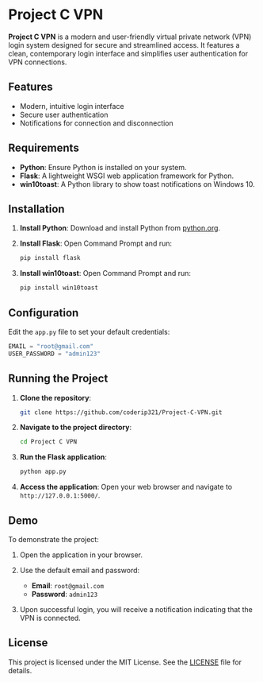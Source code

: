 # Project C VPN

**Project C VPN** is a modern and user-friendly virtual private network (VPN) login system designed for secure and streamlined access. It features a clean, contemporary login interface and simplifies user authentication for VPN connections.

## Features

- Modern, intuitive login interface
- Secure user authentication
- Notifications for connection and disconnection

## Requirements

- **Python**: Ensure Python is installed on your system.
- **Flask**: A lightweight WSGI web application framework for Python.
- **win10toast**: A Python library to show toast notifications on Windows 10.

## Installation

1. **Install Python**:
   Download and install Python from [python.org](https://www.python.org/).

2. **Install Flask**:
   Open Command Prompt and run:
   ```bash
   pip install flask
   ```

3. **Install win10toast**:
   Open Command Prompt and run:
   ```bash
   pip install win10toast
   ```

## Configuration

Edit the `app.py` file to set your default credentials:
```python
EMAIL = "root@gmail.com"
USER_PASSWORD = "admin123"
```

## Running the Project

1. **Clone the repository**:
   ```bash
   git clone https://github.com/coderip321/Project-C-VPN.git
   ```

2. **Navigate to the project directory**:
   ```bash
   cd Project C VPN 
   ```

3. **Run the Flask application**:
   ```bash
   python app.py
   ```

4. **Access the application**:
   Open your web browser and navigate to `http://127.0.0.1:5000/`.

## Demo

To demonstrate the project:

1. Open the application in your browser.
2. Use the default email and password:
   - **Email**: `root@gmail.com`
   - **Password**: `admin123`

3. Upon successful login, you will receive a notification indicating that the VPN is connected.

## License

This project is licensed under the MIT License. See the [LICENSE](LICENSE) file for details.
